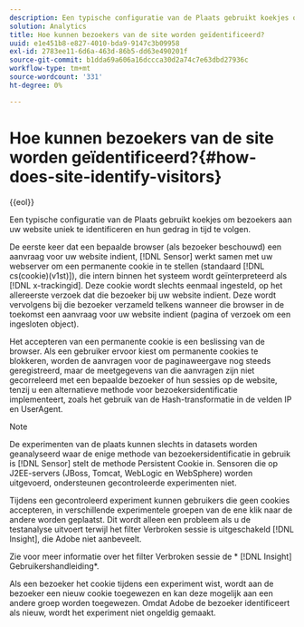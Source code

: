 ```yaml
---
description: Een typische configuratie van de Plaats gebruikt koekjes om bezoekers aan uw website uniek te identificeren en hun gedrag in tijd te volgen.
solution: Analytics
title: Hoe kunnen bezoekers van de site worden geïdentificeerd?
uuid: e1e451b8-e827-4010-bda9-9147c3b09958
exl-id: 2783ee11-6d6a-463d-86b5-dd63e490201f
source-git-commit: b1dda69a606a16dccca30d2a74c7e63dbd27936c
workflow-type: tm+mt
source-wordcount: '331'
ht-degree: 0%

---
```


# Hoe kunnen bezoekers van de site worden geïdentificeerd?{#how-does-site-identify-visitors}

{{eol}}

Een typische configuratie van de Plaats gebruikt koekjes om bezoekers aan uw website uniek te identificeren en hun gedrag in tijd te volgen.

De eerste keer dat een bepaalde browser (als bezoeker beschouwd) een aanvraag voor uw website indient, [!DNL Sensor] werkt samen met uw webserver om een permanente cookie in te stellen (standaard [!DNL cs(cookie)(v1st)]), die intern binnen het systeem wordt geïnterpreteerd als [!DNL x-trackingid]. Deze cookie wordt slechts eenmaal ingesteld, op het allereerste verzoek dat die bezoeker bij uw website indient. Deze wordt vervolgens bij die bezoeker verzameld telkens wanneer die browser in de toekomst een aanvraag voor uw website indient (pagina of verzoek om een ingesloten object).

Het accepteren van een permanente cookie is een beslissing van de browser. Als een gebruiker ervoor kiest om permanente cookies te blokkeren, worden de aanvragen voor de paginaweergave nog steeds geregistreerd, maar de meetgegevens van die aanvragen zijn niet gecorreleerd met een bepaalde bezoeker of hun sessies op de website, tenzij u een alternatieve methode voor bezoekersidentificatie implementeert, zoals het gebruik van de Hash-transformatie in de velden IP en UserAgent.

>[!NOTE]
>
>De experimenten van de plaats kunnen slechts in datasets worden geanalyseerd waar de enige methode van bezoekersidentificatie in gebruik is [!DNL Sensor] stelt de methode Persistent Cookie in. Sensoren die op J2EE-servers (JBoss, Tomcat, WebLogic en WebSphere) worden uitgevoerd, ondersteunen gecontroleerde experimenten niet.

Tijdens een gecontroleerd experiment kunnen gebruikers die geen cookies accepteren, in verschillende experimentele groepen van de ene klik naar de andere worden geplaatst. Dit wordt alleen een probleem als u de testanalyse uitvoert terwijl het filter Verbroken sessie is uitgeschakeld [!DNL Insight], die Adobe niet aanbeveelt.

Zie voor meer informatie over het filter Verbroken sessie de * [!DNL Insight] Gebruikershandleiding*.

Als een bezoeker het cookie tijdens een experiment wist, wordt aan de bezoeker een nieuw cookie toegewezen en kan deze mogelijk aan een andere groep worden toegewezen. Omdat Adobe de bezoeker identificeert als nieuw, wordt het experiment niet ongeldig gemaakt.
